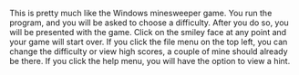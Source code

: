 This is pretty much like the Windows minesweeper game.  You run the program, and you will be asked to choose a difficulty.
After you do so, you will be presented with the game.  Click on the smiley face at any point and your game will start over.
If you click the file menu on the top left, you can change the difficulty or view high scores, a couple of mine should already be there.
If you click the help menu, you will have the option to view a hint.
